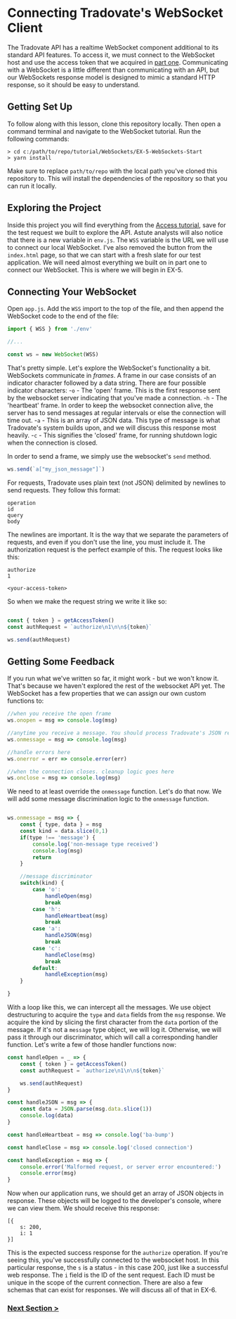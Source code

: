 # Connecting Tradovate's WebSocket Client
<!-- https://github.com/tradovate/example-api-js/tree/main/tutorial/ -->
The Tradovate API has a realtime WebSocket component additional to its standard API features. To access it, we must connect to the
WebSocket host and use the access token that we acquired in [part one](https://github.com/tradovate/example-api-js/tree/main/tutorial/Access/EX-0-Access-Start).
Communicating with a WebSocket is a little different than communicating with an API, but our WebSockets response model is
designed to mimic a standard HTTP response, so it should be easy to understand.

## Getting Set Up
To follow along with this lesson, clone this repository locally. Then open a command terminal and navigate to the WebSocket tutorial. 
Run the following commands:

```
> cd c:/path/to/repo/tutorial/WebSockets/EX-5-WebSockets-Start
> yarn install
```

Make sure to replace `path/to/repo` with the local path you've cloned this repository to. This will install the dependencies of the
repository so that you can run it locally.

## Exploring the Project
Inside this project you will find everything from the [Access tutorial](https://github.com/tradovate/example-api-js/tree/main/tutorial/Access/EX-0-Access-Start),
save for the test request we built to explore the API. Astute analysts will also notice that there is a new variable in `env.js`. The
`WSS` variable is the URL we will use to connect our local WebSocket. I've also removed the button from the `index.html` page, so that
we can start with a fresh slate for our test application. We will need almost everything we built on in part one to connect our WebSocket.
This is where we will begin in EX-5.

## Connecting Your WebSocket
Open `app.js`. Add the `WSS` import to the top of the file, and then append the WebSocket code to the end of the file:

```javascript
import { WSS } from './env'

//...

const ws = new WebSocket(WSS)
```

That's pretty simple. Let's explore the WebSocket's functionality a bit. WebSockets communicate in *frames*. A frame in our case consists of
an indicator character followed by a data string. There are four possible indicator characters:
    -`o` -  The 'open' frame. This is the first response sent by the websocket server indicating that you've made a connection.
    -`h` -  The 'heartbeat' frame. In order to keep the websocket connection alive, the server has to send messages at regular intervals
            or else the connection will time out.
    -`a` -  This is an array of JSON data. This type of message is what Tradovate's system builds upon, and we will discuss
            this response most heavily.
    -`c` - This signifies the 'closed' frame, for running shutdown logic when the connection is closed.

In order to send a frame, we simply use the websocket's `send` method.

```javascript
ws.send(`a["my_json_message"]`)
```

For requests, Tradovate uses plain text (not JSON) delimited by newlines to send requests. They follow this format:
```
operation
id
query
body
```
The newlines are important. It is the way that we separate the parameters of requests, and even if you don't use the line, you must
include it. The authorization request is the perfect example of this. The request looks like this:
```
authorize
1

<your-access-token>
```

So when we make the request string we write it like so:

```javascript

const { token } = getAccessToken()
const authRequest = `authorize\n1\n\n${token}`

ws.send(authRequest)
```

## Getting Some Feedback
If you run what we've written so far, it might work - but we won't know it. That's because we haven't explored the rest
of the websocket API yet. The WebSocket has a few properties that we can assign our own custom functions
to:

```javascript
//when you receive the open frame
ws.onopen = msg => console.log(msg)

//anytime you receive a message. You should process Tradovate's JSON responses here
ws.onmessage = msg => console.log(msg)

//handle errors here
ws.onerror = err => console.error(err)

//when the connection closes. cleanup logic goes here
ws.onclose = msg => console.log(msg)
```

We need to at least override the `onmessage` function. Let's do that now. We will add some message discrimination logic to
the `onmessage` function.

```javascript

ws.onmessage = msg => {
    const { type, data } = msg
    const kind = data.slice(0,1)
    if(type !== 'message') {
        console.log('non-message type received')
        console.log(msg)
        return
    }

    //message discriminator
    switch(kind) {
        case 'o':
            handleOpen(msg)
            break
        case 'h':
            handleHeartbeat(msg)
            break
        case 'a':
            handleJSON(msg)
            break
        case 'c':
            handleClose(msg)
            break
        default:
            handleException(msg)
    }

}
```

With a loop like this, we can intercept all the messages. We use object destructuring to acquire the `type` and `data` fields from the
`msg` response. We acquire the kind by slicing the first character from the `data` portion of the message. If it's not a `message` type
object, we will log it. Otherwise, we will pass it through our discriminator, which will call a corresponding handler function. Let's
write a few of those handler functions now:

```javascript
const handleOpen = _ => {
    const { token } = getAccessToken()
    const authRequest = `authorize\n1\n\n${token}`

    ws.send(authRequest)
}

const handleJSON = msg => {
    const data = JSON.parse(msg.data.slice(1))
    console.log(data)
}

const handleHeartbeat = msg => console.log('ba-bump')

const handleClose = msg => console.log('closed connection')

const handleException = msg => {
    console.error('Malformed request, or server error encountered:')
    console.error(msg)
}

```
Now when our application runs, we should get an array of JSON objects in response. These objects will be logged to the developer's
console, where we can view them. We should receive this response:
```
[{
    s: 200,
    i: 1
}]
```

This is the expected success response for the `authorize` operation. If you're seeing this, you've successfully connected to 
the websocket host. In this particular response, the `s` is a status - in this case 200, just like a successful web response. 
The `i` field is the ID of the sent request. Each ID must be unique in the scope of the current connection. There are also
a few schemas that can exist for responses. We will discuss all of that in EX-6.

### [Next Section >](https://github.com/tradovate/example-api-js/tree/main/tutorials/WebSockets/EX-6-Heartbeats)






